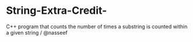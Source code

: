 # String-Extra-Credit-
C++ program that counts the number of times a substring is counted within a given string / @nasseef
